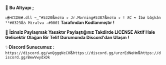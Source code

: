 💫 **Bu Altyapı ;**

`๖ۣۜ₴ᕼᗩᗪᗴ₴.dll ~_^#5320`&`ʀστα ✯ Jr.Morning#5387`&`ʀστα ✯ ! ƛƇ ↬ İbø bâşkân ⁵³#0323`&`ƾ Miralva ☆#0001` **Tarafından Kodlanmıştır !**

📛 **İzinsiz Paylaşmak Yasaktır Paylaştığınız Takdirde LICENSE Aktif Hale Gelicektir Olağan Bir Telif Durumunda Discord'dan Ulaşın !**

✨**Discord Sunucumuz :** `https://discord.gg/wnQggqNcCH`&`https://discord.gg/urzrEdNeHm`&`https://discord.gg/BewVwydxDk`